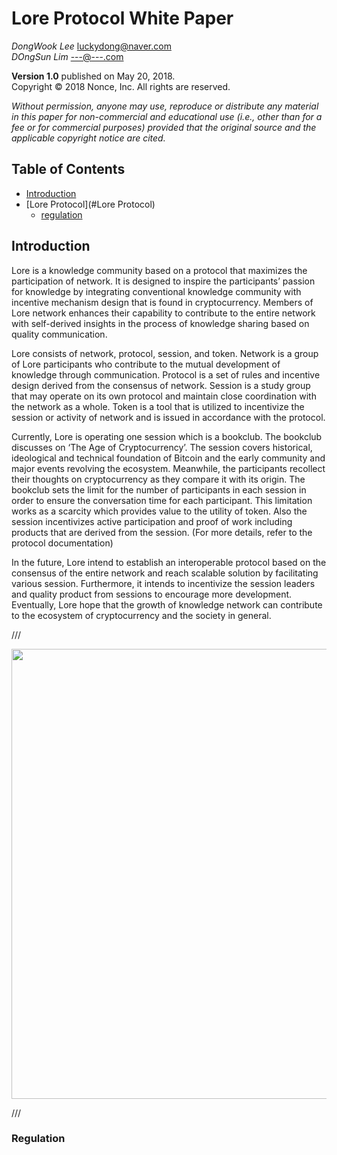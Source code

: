 Lore Protocol White Paper
=================

*DongWook Lee* [luckydong@naver.com]()  
*DOngSun Lim* [---@---.com]()

**Version 1.0** published on May 20, 2018.  
Copyright © 2018 Nonce, Inc. All rights are reserved.

*Without permission, anyone may use, reproduce or distribute any material in this paper for non-commercial and educational use (i.e., other than for a fee or for commercial purposes) provided that the original source and the applicable copyright notice are cited.*

## Table of Contents

* [Introduction](#Introduction)
* [Lore Protocol](#Lore Protocol)
    * [regulation](#regulation)
    


## Introduction
Lore is a knowledge community based on a protocol that maximizes the participation of network. It is designed to inspire the participants’ passion for knowledge by integrating conventional knowledge community with incentive mechanism design that is found in cryptocurrency. Members of Lore network enhances their capability to contribute to the entire network with self-derived insights in the process of knowledge sharing based on quality communication.

Lore consists of network, protocol, session, and token. Network is a group of Lore participants who contribute to the mutual development of knowledge through communication. Protocol is a set of rules and incentive design derived from the consensus of network. Session is a study group that may operate on its own protocol and maintain close coordination with the network as a whole. Token is a tool that is utilized to incentivize the session or activity of network and is issued in accordance with the protocol.

Currently, Lore is operating one session which is a bookclub. The bookclub discusses on ‘The Age of Cryptocurrency’.  The session covers historical, ideological and technical foundation of Bitcoin and the early community and major events revolving the ecosystem. Meanwhile, the participants recollect their thoughts on cryptocurrency as they compare it with its origin. The bookclub sets the limit for the number of participants in each session in order to ensure the conversation time for each participant. This limitation works as a scarcity which provides value to the utility of token. Also the session incentivizes active participation and proof of work including products that are derived from the session. (For more details, refer to the protocol documentation)

In the future, Lore intend to establish an interoperable protocol based on the consensus of the entire network and reach scalable solution by facilitating various session. Furthermore, it intends to incentivize the session leaders and quality product from sessions to encourage more development. Eventually, Lore hope that the growth of knowledge network can contribute to the ecosystem of cryptocurrency and the society in general.





/// <p align="center"><img src="./assets/ecosystem-horizontal.png" width=720></p>///


### Regulation


